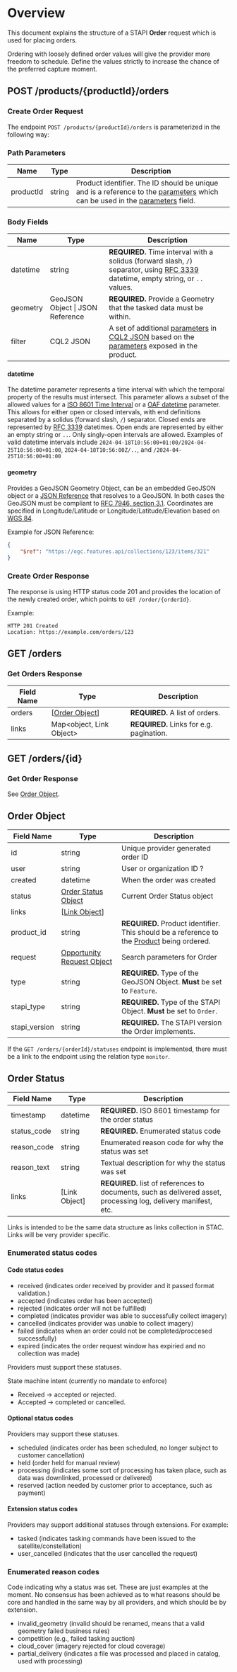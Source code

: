 # Overview

This document explains the structure of a STAPI **Order** request which is used
for placing orders.

Ordering with loosely defined order values will give the provider more freedom
to schedule. Define the values strictly to increase the chance of the preferred
capture moment.

## POST /products/\{productId\}/orders

### Create Order Request

The endpoint `POST /products/{productId}/orders` is parameterized in the following way:

### Path Parameters

| Name      | Type   | Description                                                                                                                                                                                                                                                                                                   |
| --------- | ------ | ------------------------------------------------------------------------------------------------------------------------------------------------------------------------------------------------------------------------------------------------------------------------------------------------------------- |
| productId | string | Product identifier. The ID should be unique and is a reference to the [parameters](https://github.com/Element84/stapi-spec/blob/main/product/README.md#parameters) which can be used in the [parameters](https://github.com/Element84/stapi-spec/blob/main/product/README.md#parameters) field. |

### Body Fields

| Name     | Type   | Description                                                                                                                                                                           |
| -------- | ------ | ------------------------------------------------------------------------------------------------------------------------------------------------------------------------------------- |
| datetime | string | **REQUIRED.** Time interval with a solidus (forward slash, `/`)  separator, using [RFC 3339](https://tools.ietf.org/html/rfc3339#section-5.6) datetime, empty string, or `..` values. |
| geometry   | GeoJSON Object \| JSON Reference | **REQUIRED.** Provide a Geometry that the tasked data must be within. |
| filter     | CQL2 JSON                        | A set of additional [parameters](https://github.com/Element84/stapi-spec/blob/main/product/README.md#parameters) in [CQL2 JSON](https://docs.ogc.org/DRAFTS/21-065.html) based on the [parameters](https://github.com/Element84/stapi-spec/blob/main/product/README.md#parameters) exposed in the product. |

#### datetime

The datetime parameter represents a time interval with which the temporal property of the results must intersect. This parameter allows a subset of the allowed values for a [ISO 8601 Time Interval](https://en.wikipedia.org/wiki/ISO_8601#Time_intervals) or a 
[OAF datetime](http://docs.opengeospatial.org/is/17-069r3/17-069r3.html#_parameter_datetime) parameter.
This allows for either
open or closed intervals, with end definitions separated by a solidus (forward slash, `/`) separator. Closed ends are represented by
[RFC 3339](https://datatracker.ietf.org/doc/html/rfc3339) datetimes. Open ends are represented
by either an empty string or `..`. Only singly-open intervals are allowed.  Examples of valid datetime intervals include `2024-04-18T10:56:00+01:00/2024-04-25T10:56:00+01:00`, `2024-04-18T10:56:00Z/..`, and `/2024-04-25T10:56:00+01:00`


#### geometry

Provides a GeoJSON Geometry Object, can be an embedded GeoJSON object or a
[JSON Reference](https://json-spec.readthedocs.io/reference.html) that resolves
to a GeoJSON. In both cases the GeoJSON must be compliant to [RFC 7946, section
3.1](https://tools.ietf.org/html/rfc7946#section-3.1). Coordinates are
specified in Longitude/Latitude or Longitude/Latitude/Elevation based on [WGS
84](http://www.opengis.net/def/crs/OGC/1.3/CRS84).

Example for JSON Reference:

```json
{
    "$ref": "https://ogc.features.api/collections/123/items/321"
}
```

### Create Order Response

The response is using HTTP status code 201 and provides the location of the
newly created order, which points to `GET /order/{orderId}`.

Example:

```http
HTTP 201 Created
Location: https://example.com/orders/123
```

## GET /orders

### Get Orders Response

| Field Name | Type                              | Description                              |
| ---------- | --------------------------------- | ---------------------------------------- |
| orders     | \[[Order Object](#order-object)\] | **REQUIRED.** A list of orders.          |
| links      | Map\<object, Link Object>         | **REQUIRED.** Links for e.g. pagination. |

## GET /orders/\{id\}

### Get Order Response

See [Order Object](#order-object).

## Order Object

| Field Name | Type                                                                                                        | Description                        |
| ---------- | ----------------------------------------------------------------------------------------------------------- | ---------------------------------- |
| id         | string                                                                                                      | Unique provider generated order ID |
| user       | string                                                                                                      | User or organization ID ?          |
| created    | datetime                                                                                                    | When the order was created         |
| status     | [Order Status Object](#order-status)                                                                        | Current Order Status object        |
| links      | \[[Link Object](https://github.com/radiantearth/stac-spec/blob/master/item-spec/item-spec.md#link-object)\] |                                    |
| product_id | string                                                                                                      | **REQUIRED.** Product identifier. This should be a reference to the [Product](https://github.com/Element84/stapi-spec/blob/main/product/README.md) being ordered. |
| request    | [Opportunity Request Object](./opportunity/README.md#opportunity-request-object)                            | Search parameters for Order        |
| type       | string                                                                                                      | **REQUIRED.** Type of the GeoJSON Object. **Must** be set to `Feature`. |
| stapi_type | string                                                                                                      | **REQUIRED.** Type of the STAPI Object. **Must** be set to `Order`. |
| stapi_version | string                                                                                                   | **REQUIRED.** The STAPI version the Order implements. |

If the `GET /orders/{orderId}/statuses` endpoint is implemented, there must be
a link to the endpoint using the relation type `monitor`.

## Order Status

| Field Name  | Type            | Description                                                                                                     |
| ----------- | --------------- | --------------------------------------------------------------------------------------------------------------- |
| timestamp   | datetime        | **REQUIRED.** ISO 8601 timestamp for the order status                                                           |
| status_code | string          | **REQUIRED.** Enumerated status code                                                                            |
| reason_code | string          | Enumerated reason code for why the status was set                                                               |
| reason_text | string          | Textual description for why the status was set                                                                  |
| links       | \[Link Object\] | **REQUIRED.** list of references to documents, such as delivered asset, processing log, delivery manifest, etc. |

Links is intended to be the same data structure as links collection in STAC.
Links will be very provider specific.

### Enumerated status codes

#### Code status codes

* received (indicates order received by provider and it passed format validation.)
* accepted (indicates order has been accepted)
* rejected (indicates order will not be fulfilled)
* completed (indicates provider was able to successfully collect imagery)
* cancelled (indicates provider was unable to collect imagery)
* failed (indicates when an order could not be completed/proccesed successfully)
* expired (indicates the order request window has expiried and no collection was made)

Providers must support these statuses.

State machine intent (currently no mandate to enforce)

* Received -> accepted or rejected.
* Accepted -> completed or cancelled.

#### Optional status codes

Providers may support these statuses.

* scheduled (indicates order has been scheduled, no longer subject to customer
  cancellation)
* held (order held for manual review)
* processing (indicates some sort of processing has taken place, such as data
  was downlinked, processed or delivered)
* reserved (action needed by customer prior to acceptance, such as payment)

#### Extension status codes

Providers may support additional statuses through extensions. For example:

* tasked (indicates tasking commands have been issued to the
  satellite/constellation)
* user_cancelled (indicates that the user cancelled the request)

### Enumerated reason codes

Code indicating why a status was set.  These are just examples at the moment.
No consensus has been achieved as to what reasons should be core and handled in
the same way by all providers, and which should be by extension.

* invalid_geometry (invalid should be renamed, means that a valid geometry
  failed business rules)
* competition (e.g., failed tasking auction)
* cloud_cover (imagery rejected for cloud coverage)
* partial_delivery (indicates a file was processed and placed in catalog, used
  with processing)
